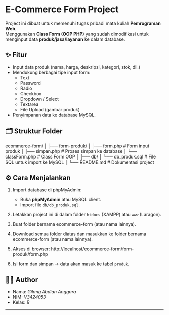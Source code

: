 # E-Commerce Form Project

Project ini dibuat untuk memenuhi tugas pribadi mata kuliah **Pemrograman Web**.  
Menggunakan **Class Form (OOP PHP)** yang sudah dimodifikasi untuk menginput data **produk/jasa/layanan** ke dalam database.  

## ✨ Fitur
- Input data produk (nama, harga, deskripsi, kategori, stok, dll.)
- Mendukung berbagai tipe input form:
  - Text
  - Password
  - Radio
  - Checkbox
  - Dropdown / Select
  - Textarea
  - File Upload (gambar produk)
- Penyimpanan data ke database MySQL.

## 🗂️ Struktur Folder
ecommerce-form/
│
├── form-produk/
│ ├── form.php # Form input produk
│ ├── simpan.php # Proses simpan ke database
│ └── classForm.php # Class Form OOP
│
├── db/
│ └── db_produk.sql # File SQL untuk import ke MySQL
│
└── README.md # Dokumentasi project


## ⚙️ Cara Menjalankan
1. Import database di phpMyAdmin:
   - Buka **phpMyAdmin** atau MySQL client.
   - Import file `db/db_produk.sql`.
2. Letakkan project ini di dalam folder `htdocs` (XAMPP) atau `www` (Laragon).
3. Buat folder bernama ecommerce-form (atau nama lainnya).
4. Download semua folder diatas dan masukkan ke folder bernama ecommerce-form (atau nama lainnya).
5. Akses di browser: http://localhost/ecommerce-form/form-produk/form.php

6. Isi form dan simpan → data akan masuk ke tabel `produk`.

## 👨‍💻 Author
- Nama: *Gilang Abdian Anggara*
- NIM: *V3424053*
- Kelas: *B*

---
